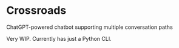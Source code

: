# Crossroads

ChatGPT-powered chatbot supporting multiple conversation paths

Very WIP. Currently has just a Python CLI.
